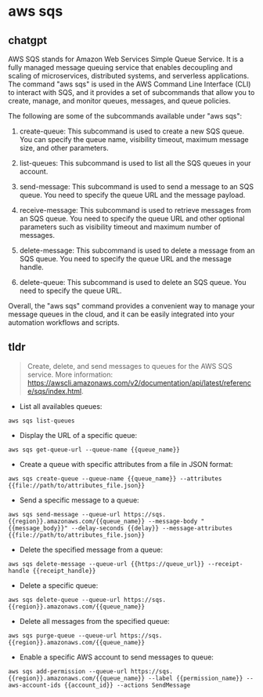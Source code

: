 # aws sqs 
## chatgpt 
AWS SQS stands for Amazon Web Services Simple Queue Service. It is a fully managed message queuing service that enables decoupling and scaling of microservices, distributed systems, and serverless applications. The command "aws sqs" is used in the AWS Command Line Interface (CLI) to interact with SQS, and it provides a set of subcommands that allow you to create, manage, and monitor queues, messages, and queue policies. 

The following are some of the subcommands available under "aws sqs":

1. create-queue: This subcommand is used to create a new SQS queue. You can specify the queue name, visibility timeout, maximum message size, and other parameters.

2. list-queues: This subcommand is used to list all the SQS queues in your account. 

3. send-message: This subcommand is used to send a message to an SQS queue. You need to specify the queue URL and the message payload.

4. receive-message: This subcommand is used to retrieve messages from an SQS queue. You need to specify the queue URL and other optional parameters such as visibility timeout and maximum number of messages.

5. delete-message: This subcommand is used to delete a message from an SQS queue. You need to specify the queue URL and the message handle.

6. delete-queue: This subcommand is used to delete an SQS queue. You need to specify the queue URL.

Overall, the "aws sqs" command provides a convenient way to manage your message queues in the cloud, and it can be easily integrated into your automation workflows and scripts. 

## tldr 
 
> Create, delete, and send messages to queues for the AWS SQS service.
> More information: <https://awscli.amazonaws.com/v2/documentation/api/latest/reference/sqs/index.html>.

- List all availables queues:

`aws sqs list-queues`

- Display the URL of a specific queue:

`aws sqs get-queue-url --queue-name {{queue_name}}`

- Create a queue with specific attributes from a file in JSON format:

`aws sqs create-queue --queue-name {{queue_name}} --attributes {{file://path/to/attributes_file.json}}`

- Send a specific message to a queue:

`aws sqs send-message --queue-url https://sqs.{{region}}.amazonaws.com/{{queue_name}} --message-body "{{message_body}}" --delay-seconds {{delay}} --message-attributes {{file://path/to/attributes_file.json}}`

- Delete the specified message from a queue:

`aws sqs delete-message --queue-url {{https://queue_url}} --receipt-handle {{receipt_handle}}`

- Delete a specific queue:

`aws sqs delete-queue --queue-url https://sqs.{{region}}.amazonaws.com/{{queue_name}}`

- Delete all messages from the specified queue:

`aws sqs purge-queue --queue-url https://sqs.{{region}}.amazonaws.com/{{queue_name}}`

- Enable a specific AWS account to send messages to queue:

`aws sqs add-permission --queue-url https://sqs.{{region}}.amazonaws.com/{{queue_name}} --label {{permission_name}} --aws-account-ids {{account_id}} --actions SendMessage`
